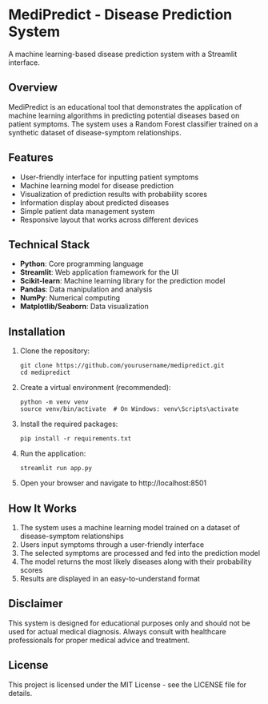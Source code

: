 # MediPredict - Disease Prediction System

A machine learning-based disease prediction system with a Streamlit interface.

## Overview

MediPredict is an educational tool that demonstrates the application of machine learning algorithms in predicting potential diseases based on patient symptoms. The system uses a Random Forest classifier trained on a synthetic dataset of disease-symptom relationships.

## Features

- User-friendly interface for inputting patient symptoms
- Machine learning model for disease prediction
- Visualization of prediction results with probability scores
- Information display about predicted diseases
- Simple patient data management system
- Responsive layout that works across different devices

## Technical Stack

- **Python**: Core programming language
- **Streamlit**: Web application framework for the UI
- **Scikit-learn**: Machine learning library for the prediction model
- **Pandas**: Data manipulation and analysis
- **NumPy**: Numerical computing
- **Matplotlib/Seaborn**: Data visualization

## Installation

1. Clone the repository:
   ```
   git clone https://github.com/yourusername/medipredict.git
   cd medipredict
   ```

2. Create a virtual environment (recommended):
   ```
   python -m venv venv
   source venv/bin/activate  # On Windows: venv\Scripts\activate
   ```

3. Install the required packages:
   ```
   pip install -r requirements.txt
   ```

4. Run the application:
   ```
   streamlit run app.py
   ```

5. Open your browser and navigate to http://localhost:8501

## How It Works

1. The system uses a machine learning model trained on a dataset of disease-symptom relationships
2. Users input symptoms through a user-friendly interface
3. The selected symptoms are processed and fed into the prediction model
4. The model returns the most likely diseases along with their probability scores
5. Results are displayed in an easy-to-understand format

## Disclaimer

This system is designed for educational purposes only and should not be used for actual medical diagnosis. Always consult with healthcare professionals for proper medical advice and treatment.

## License

This project is licensed under the MIT License - see the LICENSE file for details.
